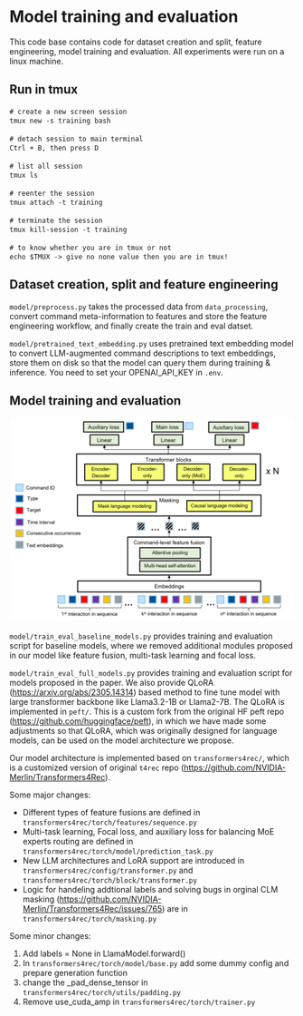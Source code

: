 # Model training and evaluation

This code base contains code for dataset creation and split, feature engineering, model training and evaluation. All experiments were run on a linux machine.

## Run in tmux
```
# create a new screen session
tmux new -s training bash

# detach session to main terminal
Ctrl + B, then press D

# list all session
tmux ls

# reenter the session
tmux attach -t training

# terminate the session
tmux kill-session -t training

# to know whether you are in tmux or not
echo $TMUX -> give no none value then you are in tmux!
```
## Dataset creation, split and feature engineering
`model/preprocess.py` takes the processed data from `data_processing`, convert command meta-information to features and store the feature engineering workflow, and finally create the train and eval datset.

`model/pretrained_text_embedding.py` uses pretrained text embedding model to convert LLM-augmented command descriptions to text embeddings, store them on disk so that the model can query them during training & inference. You need to set your OPENAI_API_KEY in `.env`.

## Model training and evaluation

![architecture](model_architecture.png)

`model/train_eval_baseline_models.py` provides training and evaluation script for baseline models, where we removed additional modules proposed in our model like feature fusion, multi-task learning and focal loss.

`model/train_eval_full_models.py` provides training and evaluation script for models proposed in the paper. 
We also provide QLoRA (https://arxiv.org/abs/2305.14314) based method to fine tune model with large transformer backbone like Llama3.2-1B or Llama2-7B. The QLoRA is implemented in `peft/`. This is a custom fork from the original HF peft repo (https://github.com/huggingface/peft), in which we have made some adjustments so that QLoRA, which was originally designed for language models, can be used on the model architecture we propose.

Our model architecture is implemented based on `transformers4rec/`, which is a customized version of original `t4rec` repo (https://github.com/NVIDIA-Merlin/Transformers4Rec). 

Some major changes:
- Different types of feature fusions are defined in `transformers4rec/torch/features/sequence.py`
- Multi-task learning, Focal loss, and auxiliary loss for balancing MoE experts routing are defined in `transformers4rec/torch/model/prediction_task.py`
- New LLM architectures and LoRA support are introduced in `transformers4rec/config/transformer.py` and `transformers4rec/torch/block/transformer.py`
- Logic for handeling addtional labels and solving bugs in orginal CLM masking (https://github.com/NVIDIA-Merlin/Transformers4Rec/issues/765) are in `transformers4rec/torch/masking.py`

Some minor changes:
1. Add labels = None in LlamaModel.forward()
2. In `transformers4rec/torch/model/base.py` add some dummy config and prepare generation function
3. change the _pad_dense_tensor in `transformers4rec/torch/utils/padding.py`
4. Remove use_cuda_amp in `transformers4rec/torch/trainer.py`

